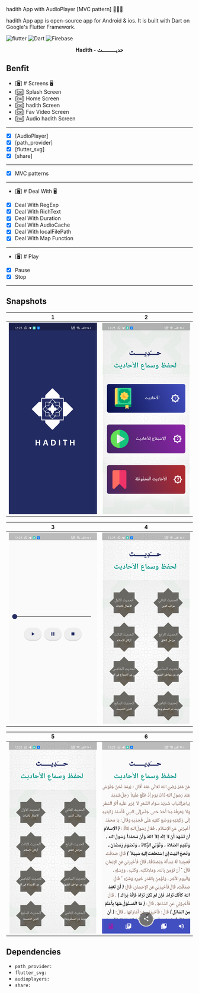 hadith App with AudioPlayer [MVC pattern] 👨🏻‍💻

hadith App app is open-source  app for Android & ios. It is built with Dart on Google's Flutter Framework.


![flutter](https://img.shields.io/badge/Flutter-Framework-green?logo=flutter)
![Dart](https://img.shields.io/badge/Dart-Language-blue?logo=dart)
![Firebase](https://img.shields.io/badge/Dart-Language-blue?logo=firebase)


<p align="center"><b>Hadith - حديـــــــــث</b></p>



## Benfit
- [🖥] # Screens 🖥
- [🆗] Splash Screen
- [🆗] Home Screen
- [🆗] hadith Screen
- [🆗] Fav Video Screen
- [🆗] Audio hadith Screen
--------------------------------
- [x] [AudioPlayer]
- [x] [path_provider]
- [x] [flutter_svg]
- [x] [share]

--------------------------------
- [x] MVC patterns
-------------------------------
- [🖥] # Deal With 🖥
- [x] Deal With RegExp
- [x] Deal With RichText
- [x] Deal With Duration
- [x] Deal With AudioCache
- [x] Deal With localFilePath
- [x] Deal With Map Function

------------------------------
- [🖥] # Play  
- [x] Pause
- [x] Stop
--------------------------

## Snapshots


|1|2|
|------|-------|
|<img src="snapshot/one.png" width="400">|<img src="snapshot/two.png" width="400">|

|3|4|
|------|-------|
|<img src="snapshot/six.png" width="400">|<img src="snapshot/seven.png" width="400">|

|5|6|
|------|-------|
|<img src="snapshot/four.png" width="400">|<img src="snapshot/five.png" width="400">|








## Dependencies 
 -  `path_provider:`
 -  `flutter_svg:`
 -  `audioplayers:`
 -  `share:`

